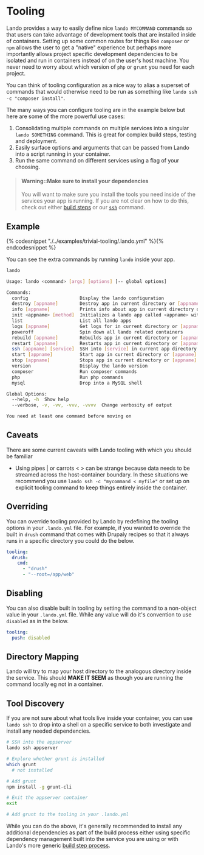 Tooling
=======

Lando provides a way to easily define nice `lando MYCOMMAND` commands so that users can take advantage of development tools that are installed inside of containers. Setting up some common routes for things like `composer` or `npm` allows the user to get a "native" experience but perhaps more importantly allows project specific development dependencies to be isolated and run in containers instead of on the user's host machine. You never need to worry about which version of `php` or `grunt` you need for each project.

You can think of tooling configuration as a nice way to alias a superset of commands that would otherwise need to be run as something like `lando ssh -c "composer install"`.

The many ways you can configure tooling are in the example below but here are some of the more powerful use cases:

1. Consolidating multiple commands on multiple services into a singular `lando SOMETHING` command. This is great for complex build steps, testing and deployment.
2. Easily surface options and arguments that can be passed from Lando into a script running in your container.
3. Run the same command on different services using a flag of your choosing.

> #### Warning::Make sure to install your dependencies
>
> You will want to make sure you install the tools you need inside of the services your app is running. If you are not clear on how to do this, check out either [build steps](./../config/services.md#build-extras) or our [`ssh`](./../cli/ssh.md) command.

Example
-------

{% codesnippet "./../examples/trivial-tooling/.lando.yml" %}{% endcodesnippet %}

You can see the extra commands by running `lando` inside your app.

```bash
lando

Usage: lando <command> [args] [options] [-- global options]

Commands:
  config                   Display the lando configuration
  destroy [appname]        Destroy app in current directory or [appname]
  info [appname]           Prints info about app in current directory or [appname]
  init <appname> [method]  Initializes a lando app called <appname> with optional [method]
  list                     List all lando apps
  logs [appname]           Get logs for in current directory or [appname]
  poweroff                 Spin down all lando related containers
  rebuild [appname]        Rebuilds app in current directory or [appname]
  restart [appname]        Restarts app in current directory or [appname]
  ssh [appname] [service]  SSH into [service] in current app directory or [appname]
  start [appname]          Start app in current directory or [appname]
  stop [appname]           Stops app in current directory or [appname]
  version                  Display the lando version
  composer                 Run composer commands
  php                      Run php commands
  mysql                    Drop into a MySQL shell

Global Options:
  --help, -h  Show help
  --verbose, -v, -vv, -vvv, -vvvv  Change verbosity of output

You need at least one command before moving on
```

Caveats
-------

There are some current caveats with Lando tooling with which you should be familiar

* Using pipes | or carrots < > can be strange because data needs to be streamed across the host-container boundary. In these situations we recommend you use `lando ssh -c "mycommand < myfile"` or set up on explicit tooling command to keep things entirely inside the container.

Overriding
----------

You can override tooling provided by Lando by redefining the tooling options in your `.lando.yml` file. For example, if you wanted to override the built in `drush` command that comes with Drupaly recipes so that it always runs in a specific directory you could do the below.

```yml
tooling:
  drush:
    cmd:
      - "drush"
      - "--root=/app/web"
```

Disabling
---------

You can also disable built in tooling by setting the command to a non-object value in your `.lando.yml` file. While any value will do it's convention to use `disabled` as in the below.

```yml
tooling:
  push: disabled
```

Directory Mapping
-----------------

Lando will try to map your host directory to the analogous directory inside the service. This should **MAKE IT SEEM** as though you are running the command locally eg not in a container.

Tool Discovery
--------------

If you are not sure about what tools live inside your container, you can use `lando ssh` to drop into a shell on a specific service to both investigate and install any needed dependencies.

```bash
# SSH into the appserver
lando ssh appserver

# Explore whether grunt is installed
which grunt
  # not installed

# Add grunt
npm install -g grunt-cli

# Exit the appserver container
exit

# Add grunt to the tooling in your .lando.yml
```

While you can do the above, it's generally recommended to install any additional dependencies as part of the build process either using specific dependency management built into the service you are using or with Lando's more generic [build step process](./../config/services.md#build-extras).
